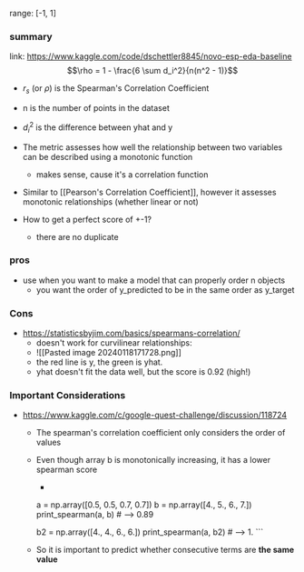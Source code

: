 range: [-1, 1]
### summary
link: https://www.kaggle.com/code/dschettler8845/novo-esp-eda-baseline
$$\rho = 1 - \frac{6 \sum d_i^2}{n(n^2 - 1)}$$

- $r_s$ (or $\rho$) is the Spearman's Correlation Coefficient
- n is the number of points in the dataset
- $d_i^2$ is the difference between yhat and y


- The metric assesses how well the relationship between two variables can be described using a monotonic function
	- makes sense, cause it's a correlation function
- Similar to [[Pearson's Correlation Coefficient]], however it assesses monotonic relationships (whether linear or not)
- How to get a perfect score of +-1?
	- there are no duplicate 
### pros
- use when you want to make a model that can properly order n objects
	- you want the order of y_predicted to be in the same order as y_target
### Cons

- https://statisticsbyjim.com/basics/spearmans-correlation/
	- doesn't work for curvilinear relationships:
	- ![[Pasted image 20240118171728.png]]
	- the red line is y, the green is yhat.
	- yhat doesn't fit the data well, but the score is 0.92 (high!)
### Important Considerations
- https://www.kaggle.com/c/google-quest-challenge/discussion/118724
	- The spearman's correlation coefficient only considers the order of values
	- Even though array b is monotonically increasing, it has a lower spearman score
		- ```python
		a = np.array([0.5, 0.5, 0.7, 0.7])
		b = np.array([4., 5., 6., 7.])
		print_spearman(a, b) # --> 0.89
		
		b2 = np.array([4., 4., 6., 6.])
		print_spearman(a, b2) # --> 1.
			```
	- So it is important to predict whether consecutive terms are **the same value**
